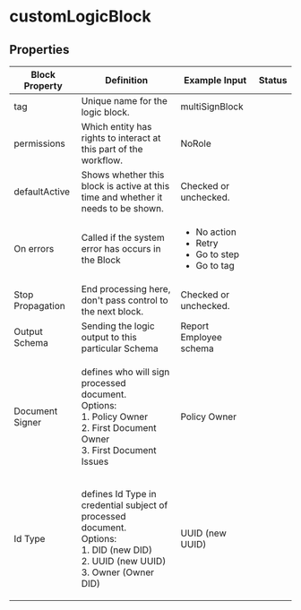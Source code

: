 # customLogicBlock

## Properties

| Block Property   | Definition                                                                                                                                        | Example Input                                                                         | Status |
| ---------------- | ------------------------------------------------------------------------------------------------------------------------------------------------- | ------------------------------------------------------------------------------------- | ------ |
| tag              | Unique name for the logic block.                                                                                                                  | multiSignBlock                                                                        |        |
| permissions      | Which entity has rights to interact at this part of the workflow.                                                                                 | NoRole                                                                                |        |
| defaultActive    | Shows whether this block is active at this time and whether it needs to be shown.                                                                 | Checked or unchecked.                                                                 |        |
| On errors        | Called if the system error has occurs in the Block                                                                                                | <p></p><ul><li>No action</li><li>Retry</li><li>Go to step</li><li>Go to tag</li></ul> |        |
| Stop Propagation | End processing here, don't pass control to the next block.                                                                                        | Checked or unchecked.                                                                 |        |
| Output Schema    | Sending the logic output to this particular Schema                                                                                                | Report Employee schema                                                                |        |
| Document Signer  | <p>defines who will sign processed document.<br>Options:<br>1. Policy Owner<br>2. First Document Owner<br>3. First Document Issues</p>            | Policy Owner                                                                          |        |
| Id Type          | <p>defines Id Type in credential subject of processed document.<br>Options:<br>1. DID (new DID)<br>2. UUID (new UUID)<br>3. Owner (Owner DID)</p> | UUID (new UUID)                                                                       |        |

